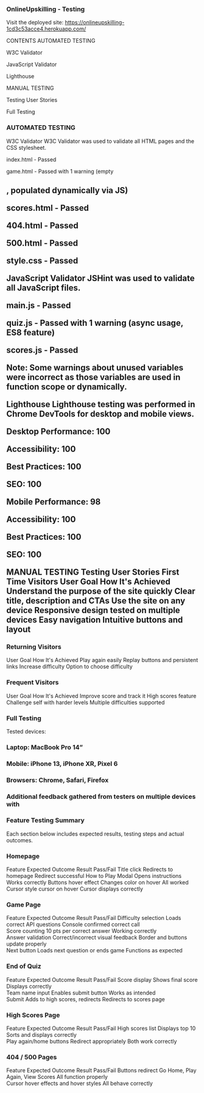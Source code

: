 ### OnlineUpskilling  - Testing

Visit the deployed site: https://onlineupskilling-1cd3c53acce4.herokuapp.com/

CONTENTS
AUTOMATED TESTING

W3C Validator

JavaScript Validator

Lighthouse

MANUAL TESTING

Testing User Stories

Full Testing

### AUTOMATED TESTING
W3C Validator
W3C Validator was used to validate all HTML pages and the CSS stylesheet.

index.html - Passed 

game.html - Passed with 1 warning (empty <h2>, populated dynamically via JS)

scores.html - Passed 

404.html - Passed 

500.html - Passed 

style.css - Passed 

JavaScript Validator
JSHint was used to validate all JavaScript files.

main.js - Passed 

quiz.js - Passed with 1 warning (async usage, ES8 feature)

scores.js - Passed 

Note: Some warnings about unused variables were incorrect as those variables are used in function scope or dynamically.

Lighthouse
Lighthouse testing was performed in Chrome DevTools for desktop and mobile views.

Desktop
Performance: 100

Accessibility: 100

Best Practices: 100

SEO: 100


Mobile
Performance: 98

Accessibility: 100

Best Practices: 100

SEO: 100


MANUAL TESTING
Testing User Stories
First Time Visitors
User Goal	How It's Achieved
Understand the purpose of the site quickly	Clear title, description and CTAs
Use the site on any device	Responsive design tested on multiple devices
Easy navigation	Intuitive buttons and layout

### Returning Visitors
User Goal	How It's Achieved
Play again easily	Replay buttons and persistent links
Increase difficulty	Option to choose difficulty

### Frequent Visitors
User Goal	How It's Achieved
Improve score and track it	High scores feature
Challenge self with harder levels	Multiple difficulties supported

### Full Testing
Tested devices:

 ### Laptop: MacBook Pro 14”

 ### Mobile: iPhone 13, iPhone XR, Pixel 6

### Browsers: Chrome, Safari, Firefox

### Additional feedback gathered from testers on multiple devices with 

### Feature Testing Summary
Each section below includes expected results, testing steps and actual outcomes.

### Homepage
Feature	Expected Outcome	Result	Pass/Fail
Title click	Redirects to homepage	Redirect successful	
How to Play Modal	Opens instructions	Works correctly	
Buttons hover effect	Changes color on hover	All worked	
Cursor style cursor on hover	Cursor displays correctly	

### Game Page
Feature	Expected Outcome	Result	Pass/Fail
Difficulty selection	Loads correct API questions	Console confirmed correct call	
Score counting	10 pts per correct answer	Working correctly	
Answer validation	Correct/incorrect visual feedback	Border and buttons update properly	
Next button	Loads next question or ends game	Functions as expected	

### End of Quiz
Feature	Expected Outcome	Result	Pass/Fail
Score display	Shows final score	Displays correctly	
Team name input	Enables submit button	Works as intended	
Submit	Adds to high scores, redirects	Redirects to scores page	

### High Scores Page
Feature	Expected Outcome	Result	Pass/Fail
High scores list	Displays top 10	Sorts and displays correctly	
Play again/home buttons	Redirect appropriately	Both work correctly	

### 404 / 500 Pages
Feature	Expected Outcome	Result	Pass/Fail
Buttons redirect	Go Home, Play Again, View Scores	All function properly	
Cursor hover effects  and hover styles	All behave correctly	
